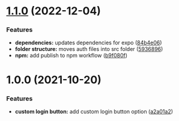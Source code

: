 # [1.1.0](https://github.com/Nolunga/expo-social-login/compare/v1.0.0...v1.1.0) (2022-12-04)


### Features

* **dependencies:** updates dependencies for expo ([84b4e06](https://github.com/Nolunga/expo-social-login/commit/84b4e06900a691a47f559407b1137eae5f3d2b62))
* **folder structure:** moves auth files into src folder ([5936896](https://github.com/Nolunga/expo-social-login/commit/59368968dc106c9c4c5004c7765d28e7a5bce03f))
* **npm:** add publish to npm workflow ([b9f080f](https://github.com/Nolunga/expo-social-login/commit/b9f080fa36144f156023746bc66e7d742ea4beaa))

# 1.0.0 (2021-10-20)


### Features

* **custom login button:** add custom login button option ([a2a01a2](https://github.com/Nolunga/expo-social-login/commit/a2a01a21b364b054adbd48fd416c4f9c36cb108e))
